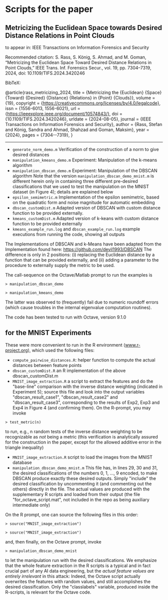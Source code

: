 # Scripts for the paper
## Metricizing the Euclidean Space towards Desired Distance Relations in Point Clouds
to appear in: IEEE Transactions on Information Forensics and Security

Recommended citation: S. Rass, S. König, S. Ahmad, and M. Goman, “Metricizing the Euclidean Space Toward Desired Distance Relations in Point Clouds,” IEEE Trans. Inf. Forensics Secur., vol. 19, pp. 7304–7319, 2024, doi: 10.1109/TIFS.2024.3420246

BibTeX: 

@article{rass_metricizing_2024,
	title = {Metricizing the {Euclidean} {Space} {Toward} {Desired} {Distance} {Relations} in {Point} {Clouds}},
	volume = {19},
	copyright = {https://creativecommons.org/licenses/by/4.0/legalcode},
	issn = {1556-6013, 1556-6021},
	url = {https://ieeexplore.ieee.org/document/10574843/},
	doi = {10.1109/TIFS.2024.3420246},
	urldate = {2024-08-05},
	journal = {IEEE Transactions on Information Forensics and Security},
	author = {Rass, Stefan and König, Sandra and Ahmad, Shahzad and Goman, Maksim},
	year = {2024},
	pages = {7304--7319},
}


---

* `generate_norm_demo.m`
  Verification of the construction of a norm to give desired distances 
* `manipulation_kmeans_demo.m`
  Experiment: Manipulation of the k-means algorithm
* `manipulation_dbscan_demo.m`
  Experiment: Manipulation of the DBSCAN algorithm
  Note that the version `manipulation_dbscan_demo_mnist.m` is different herein only in containing three different pre-desired classifications that we used to test the manipulation on the MNIST dataset (in Figure 4); details are explained below
* `epsilon_semimetric.m`
  Implementation of the epsilon semimetric, based on the quadratic form and noise magnitude for automatic embedding
* `dbscan_customDist.m`
  Adapted version of DBSCAN with custom distance function to be provided externally. 
* `kmeans_customDist.m`
  Adapted version of k-keans with custom distance function to be provided externally
* `kmeans_example_run.log` and `dbscan_example_run.log`
  example executions from running the code, showing all outputs
  
The Implementations of DBSCAN and k-Means have been adapted from the Implementation found here: https://github.com/devil1993/DBSCAN
The difference is only in 2 positions: (i) replacing the Euclidean distance by a function that can be provided externally, and (ii) adding a parameter to the procedure to externally supply the metric to be used.

The call-sequence on the Octave/Matlab prompt to run the examples is

`> manipulation_dbscan_demo`

`> manipulation_kmeans_demo`

The latter was observed to (frequently) fail due to numeric roundoff errors (which cause troubles in the internal eigenvalue computation routines). 

The code has been tested to run with Octave, version 9.1.0

## for the MNIST Experiments
These were more convenient to run in the R environment (www.r-project.org), which used the following files:
* `compute_pairwise_distances.R`:
  helper function to compute the actual distances between feature points
* `dbscan_customDist.R`
  an R implementation of the above dbscan_customDist.m
* `MNIST_image_extraction.R`
  a script to extract the features and do the "base-line" comparison with the inverse distance weighting (indicated in Experiment 5); source this file and look into the output variables "dbscan_result_case1", "dbscan_result_case2" and "dbscan_result_case3", corresponding to the results of Exp2, Exp3 and Exp4 in Figure 4 (and confirming them).
  On the R-prompt, you may invoke
  
`> test_metric(n)`

  to run, e.g., n random tests of the inverse distance weighting to be recognizable as *not* being a metric (this verification is analytically assured for the construction in the paper, except for the allowed additive error in the triangle inequality)
* `MNIST_image_extraction.R`
  script to load the images from the MNIST database
* `manipulation_dbscan_demo_mnist.m`
  This file has, in lines 29, 30 and 31, the desired classifications of the numbers 0, 1, ..., 9 encoded, to make DBSCAN produce exactly these desired outputs. Simply "include" the desired classification by uncommenting it (and commenting out the others) directly in the file. The actual values are produced with the supplementary R scripts and loaded from their output (the file "for_octave_script.mat", not included in the repo as being auxiliary intermediate only)
  
On the R prompt, one can source the following files in this order:

`> source("MNIST_image_extraction")`

`> source("MNIST_image_extraction")`

and, then finally, on the Octave prompt, invoke

`> manipulation_dbscan_demo_mnist`

to let the manipulation run with the desired classifications. We emphasize that the whole feature extraction in the R scripts is a typical and in fact crucial part of any AI data engineering, but the *actual feature values are entirely irrelevant* in this attack: Indeed, the Octave script actually overwrites the features with random values, and still accomplishes the desired classification. Only the "classlabels" variable, produced inside the R-scripts, is relevant for the Octave code.
